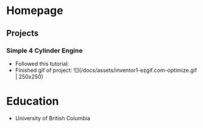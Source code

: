# Homepage

## Projects
### Simple 4 Cylinder Engine
- Followed this tutorial: 
- Finished gif of project: ![](/docs/assets/inventor1-ezgif.com-optimize.gif | 250x250)

# Education
- University of British Columbia
